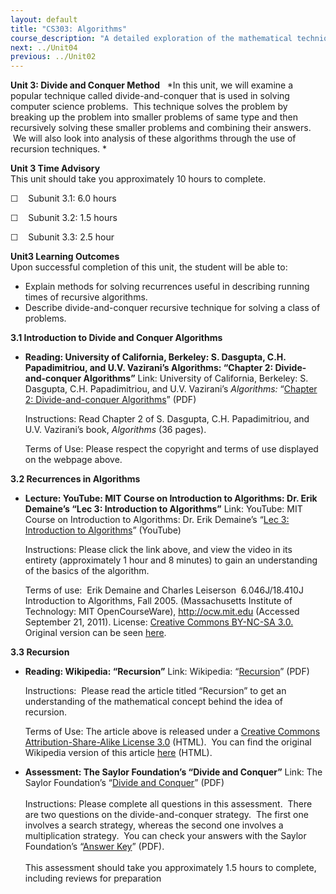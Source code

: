 ```yaml
---
layout: default
title: "CS303: Algorithms"
course_description: "A detailed exploration of the mathematical techniques used for the design and analysis of computer algorithms. Topics include the study of computer algorithms for numeric and non-numeric problems, analysis of time and space requirements of algorithms, correctness of algorithms, and NP-completeness."
next: ../Unit04
previous: ../Unit02
---
```

**Unit 3: Divide and Conquer Method** <span id="3"></span> 
*In this unit, we will examine a popular technique called
divide-and-conquer that is used in solving computer science problems.
 This technique solves the problem by breaking up the problem into
smaller problems of same type and then recursively solving these smaller
problems and combining their answers.  We will also look into analysis
of these algorithms through the use of recursion techniques. *

**Unit 3 Time Advisory**  
This unit should take you approximately 10 hours to complete.  
  
 ☐    Subunit 3.1: 6.0 hours  
  
 ☐    Subunit 3.2: 1.5 hours  
  
 ☐    Subunit 3.3: 2.5 hour

**Unit3 Learning Outcomes**  
Upon successful completion of this unit, the student will be able to:  
  
-   Explain methods for solving recurrences useful in describing running
    times of recursive algorithms.
-   Describe divide-and-conquer recursive technique for solving a class
    of problems. 

**3.1 Introduction to Divide and Conquer Algorithms** <span
id="3.1"></span> 
-   **Reading: University of California, Berkeley: S. Dasgupta, C.H.
    Papadimitriou, and U.V. Vazirani’s Algorithms: “Chapter 2:
    Divide-and-conquer Algorithms”**
    Link: University of California, Berkeley: S. Dasgupta, C.H.
    Papadimitriou, and U.V. Vazirani’s *Algorithms:* “[Chapter 2:
    Divide-and-conquer
    Algorithms](http://novellaqalive2.mhhe.com/sites/dl/premium/0073523402/instructor/364486/Chapter2.pdf)”
    (PDF)  
      
     Instructions: Read Chapter 2 of S. Dasgupta, C.H. Papadimitriou,
    and U.V. Vazirani’s book, *Algorithms* (36 pages).  
      
     Terms of Use: Please respect the copyright and terms of use
    displayed on the webpage above.

**3.2 Recurrences in Algorithms** <span id="3.2"></span> 
-   **Lecture: YouTube: MIT Course on Introduction to Algorithms: Dr.
    Erik Demaine’s “Lec 3: Introduction to Algorithms”**
    Link: YouTube: MIT Course on Introduction to Algorithms: Dr. Erik
    Demaine’s “[Lec 3: Introduction to
    Algorithms](http://www.youtube.com/watch?v=4oZ8amScMhg)” (YouTube)  
      
     Instructions: Please click the link above, and view the video in
    its entirety (approximately 1 hour and 8 minutes) to gain an
    understanding of the basics of the algorithm.   
      
     Terms of use:  Erik Demaine and Charles Leiserson  6.046J/18.410J
    Introduction to Algorithms, Fall 2005. (Massachusetts Institute of
    Technology: MIT OpenCourseWare), http://ocw.mit.edu (Accessed
    September 21, 2011). License: [Creative Commons BY-NC-SA
    3.0.](http://creativecommons.org/licenses/by-nc-sa/3.0/us/) Original
    version can be
    seen [here](http://www.youtube.com/watch?v=-EQTVuAhSFY&feature=related). 

**3.3 Recursion** <span id="3.3"></span> 
-   **Reading: Wikipedia: “Recursion”**
    Link: Wikipedia:
    “[Recursion](https://resources.saylor.org/archived/wp-content/uploads/2011/06/Recursion.pdf)”
    (PDF)  
      
     Instructions:  Please read the article titled “Recursion” to get an
    understanding of the mathematical concept behind the idea of
    recursion.  
      
     Terms of Use: The article above is released under a [Creative
    Commons Attribution-Share-Alike License
    3.0](http://creativecommons.org/licenses/by-sa/3.0/) (HTML).  You
    can find the original Wikipedia version of this article
    [here](http://en.wikipedia.org/wiki/Recursion) (HTML).

-   **Assessment: The Saylor Foundation’s “Divide and Conquer”**
    Link: The Saylor Foundation’s “[Divide and
    Conquer](https://resources.saylor.org/archived/wp-content/uploads/2012/06/CS303-Unit3Assignment-FINAL.pdf)”
    (PDF)  
        
     Instructions: Please complete all questions in this assessment. 
    There are two questions on the divide-and-conquer strategy.  The
    first one involves a search strategy, whereas the second one
    involves a multiplication strategy.  You can check your answers with
    the Saylor Foundation’s “[Answer
    Key](https://resources.saylor.org/archived/wp-content/uploads/2012/06/CS303-Unit3AssignmentAnswerKey-FINAL.pdf)”
    (PDF).  
        
     This assessment should take you approximately 1.5 hours to
    complete, including reviews for preparation


